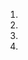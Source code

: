 <!--
Details
------------------
Pull requests are used to populate releases. As such, they should be consistant and match specific formats.
The pull request should only show changes that are meaningful to end users.

Keywords
------------------
The first word on each change should be one of:
- Added
- Updated
- Improved
- Fixed

Order
------------------
The order of these items are also imporant so they back-up the release version and show the most important changes first.

- Added
- Updated
- Improved
- Fixed

-->

1.
2.
3.
4.
